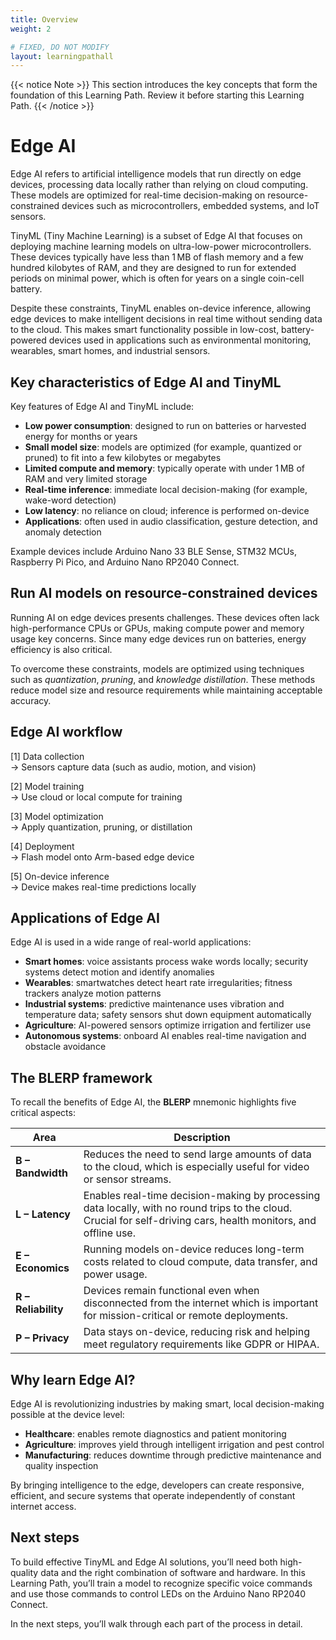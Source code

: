 ```yaml
---
title: Overview
weight: 2

# FIXED, DO NOT MODIFY
layout: learningpathall
---
```


{{< notice Note >}}
This section introduces the key concepts that form the foundation of this Learning Path. Review it before starting this Learning Path.
{{< /notice >}}

# Edge AI

Edge AI refers to artificial intelligence models that run directly on edge devices, processing data locally rather than relying on cloud computing. These models are optimized for real-time decision-making on resource-constrained devices such as microcontrollers, embedded systems, and IoT sensors.

TinyML (Tiny Machine Learning) is a subset of Edge AI that focuses on deploying machine learning models on ultra-low-power microcontrollers. These devices typically have less than 1 MB of flash memory and a few hundred kilobytes of RAM, and they are designed to run for extended periods on minimal power, which is often for years on a single coin-cell battery.

Despite these constraints, TinyML enables on-device inference, allowing edge devices to make intelligent decisions in real time without sending data to the cloud. This makes smart functionality possible in low-cost, battery-powered devices used in applications such as environmental monitoring, wearables, smart homes, and industrial sensors.

## Key characteristics of Edge AI and TinyML

Key features of Edge AI and TinyML include:

- **Low power consumption**: designed to run on batteries or harvested energy for months or years  
- **Small model size**: models are optimized (for example, quantized or pruned) to fit into a few kilobytes or megabytes  
- **Limited compute and memory**: typically operate with under 1 MB of RAM and very limited storage  
- **Real-time inference**: immediate local decision-making (for example, wake-word detection)  
- **Low latency**: no reliance on cloud; inference is performed on-device  
- **Applications**: often used in audio classification, gesture detection, and anomaly detection  

Example devices include Arduino Nano 33 BLE Sense, STM32 MCUs, Raspberry Pi Pico, and Arduino Nano RP2040 Connect.

## Run AI models on resource-constrained devices

Running AI on edge devices presents challenges. These devices often lack high-performance CPUs or GPUs, making compute power and memory usage key concerns. Since many edge devices run on batteries, energy efficiency is also critical.

To overcome these constraints, models are optimized using techniques such as *quantization*, *pruning*, and *knowledge distillation*. These methods reduce model size and resource requirements while maintaining acceptable accuracy.

## Edge AI workflow

[1] Data collection  
→ Sensors capture data (such as audio, motion, and vision)  

[2] Model training  
→ Use cloud or local compute for training  

[3] Model optimization  
→ Apply quantization, pruning, or distillation  

[4] Deployment  
→ Flash model onto Arm-based edge device  

[5] On-device inference  
→ Device makes real-time predictions locally

## Applications of Edge AI

Edge AI is used in a wide range of real-world applications:

- **Smart homes**: voice assistants process wake words locally; security systems detect motion and identify anomalies  
- **Wearables**: smartwatches detect heart rate irregularities; fitness trackers analyze motion patterns  
- **Industrial systems**: predictive maintenance uses vibration and temperature data; safety sensors shut down equipment automatically  
- **Agriculture**: AI-powered sensors optimize irrigation and fertilizer use  
- **Autonomous systems**: onboard AI enables real-time navigation and obstacle avoidance


## The BLERP framework

To recall the benefits of Edge AI, the **BLERP** mnemonic highlights five critical aspects:

| Area       | Description                                                                                                                                                           |
|------------|-----------------------------------------------------------------------------------------------------------------------------------------------------------------------|
| **B – Bandwidth**   | Reduces the need to send large amounts of data to the cloud, which is especially useful for video or sensor streams.                                         |
| **L – Latency**     | Enables real-time decision-making by processing data locally, with no round trips to the cloud. Crucial for self-driving cars, health monitors, and offline use.   |
| **E – Economics**   | Running models on-device reduces long-term costs related to cloud compute, data transfer, and power usage.                                                   |
| **R – Reliability** | Devices remain functional even when disconnected from the internet which is important for mission-critical or remote deployments.                                     |
| **P – Privacy**     | Data stays on-device, reducing risk and helping meet regulatory requirements like GDPR or HIPAA.                                                             |

## Why learn Edge AI?

Edge AI is revolutionizing industries by making smart, local decision-making possible at the device level:

- **Healthcare**: enables remote diagnostics and patient monitoring  
- **Agriculture**: improves yield through intelligent irrigation and pest control  
- **Manufacturing**: reduces downtime through predictive maintenance and quality inspection


By bringing intelligence to the edge, developers can create responsive, efficient, and secure systems that operate independently of constant internet access.

## Next steps

To build effective TinyML and Edge AI solutions, you’ll need both high-quality data and the right combination of software and hardware. In this Learning Path, you’ll train a model to recognize specific voice commands and use those commands to control LEDs on the Arduino Nano RP2040 Connect.

In the next steps, you’ll walk through each part of the process in detail.
